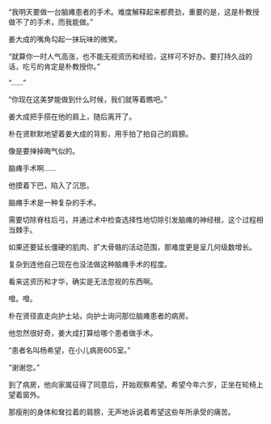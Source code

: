 “我明天要做一台脑瘫患者的手术。难度解释起来都费劲，重要的是，这是朴教授做不了的手术，而我能做。”

姜大成的嘴角勾起一抹玩味的微笑。

“就算你一时人气高涨，也不能无视资历和经验，这样可不好办。要打持久战的话，吃亏的肯定是朴教授你。”

“……”

“你现在这美梦能做到什么时候，我们就等着瞧吧。”

姜大成把手搭在他的肩上，随后离开了。

朴在贤默默地望着姜大成的背影，用手拍了拍自己的肩膀。

像是要掸掉晦气似的。

脑瘫手术啊……

他摸着下巴，陷入了沉思。

脑瘫手术是一种复杂的手术。

需要切除脊柱后弓，并通过术中检查选择性地切除引发脑瘫的神经根，这个过程相当棘手。

如果还要延长僵硬的肌肉、扩大骨骼的活动范围，那难度更是呈几何级数增长。

复杂到连他自己现在也没法做这种脑瘫手术的程度。

看来这资历和才华，确实是无法忽视的东西啊。

噔。噔。

朴在贤径直走向护士站，向护士询问那位脑瘫患者的病房。

他忽然很好奇，姜大成打算给哪个患者做手术。

“患者名叫杨希望，在小儿病房605室。”

“谢谢您。”

到了病房，他向家属征得了同意后，开始观察希望。希望今年六岁，正坐在轮椅上望着窗外。

那瘦削的身体和耷拉着的肩膀，无声地诉说着希望这些年所承受的痛苦。
